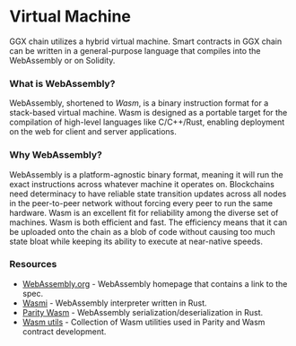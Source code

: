 # Virtual Machine

GGX chain utilizes a hybrid virtual machine. Smart contracts in GGX chain can be written in a general-purpose language that compiles into the WebAssembly or on Solidity.

### What is WebAssembly?

WebAssembly, shortened to _Wasm_, is a binary instruction format for a stack-based virtual machine. Wasm is designed as a portable target for the compilation of high-level languages like C/C++/Rust, enabling deployment on the web for client and server applications.

### Why WebAssembly?

WebAssembly is a platform-agnostic binary format, meaning it will run the exact instructions across whatever machine it operates on. Blockchains need determinacy to have reliable state transition updates across all nodes in the peer-to-peer network without forcing every peer to run the same hardware. Wasm is an excellent fit for reliability among the diverse set of machines. Wasm is both efficient and fast. The efficiency means that it can be uploaded onto the chain as a blob of code without causing too much state bloat while keeping its ability to execute at near-native speeds.

### Resources

* [WebAssembly.org](https://webassembly.org/) - WebAssembly homepage that contains a link to the spec.
* [Wasmi](https://github.com/paritytech/Wasmi) - WebAssembly interpreter written in Rust.
* [Parity Wasm](https://github.com/paritytech/parity-Wasm) - WebAssembly serialization/deserialization in Rust.
* [Wasm utils](https://github.com/paritytech/Wasm-utils) - Collection of Wasm utilities used in Parity and Wasm contract development.
